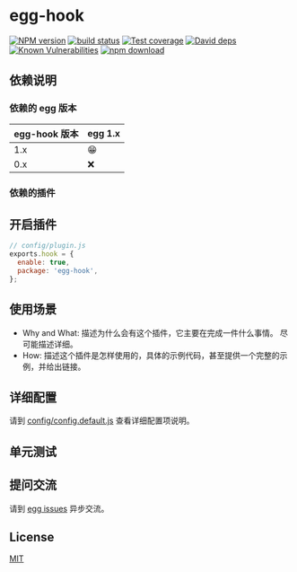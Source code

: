 # egg-hook

[![NPM version][npm-image]][npm-url]
[![build status][travis-image]][travis-url]
[![Test coverage][codecov-image]][codecov-url]
[![David deps][david-image]][david-url]
[![Known Vulnerabilities][snyk-image]][snyk-url]
[![npm download][download-image]][download-url]

[npm-image]: https://img.shields.io/npm/v/egg-hook.svg?style=flat-square
[npm-url]: https://npmjs.org/package/egg-hook
[travis-image]: https://img.shields.io/travis/eggjs/egg-hook.svg?style=flat-square
[travis-url]: https://travis-ci.org/eggjs/egg-hook
[codecov-image]: https://img.shields.io/codecov/c/github/eggjs/egg-hook.svg?style=flat-square
[codecov-url]: https://codecov.io/github/eggjs/egg-hook?branch=master
[david-image]: https://img.shields.io/david/eggjs/egg-hook.svg?style=flat-square
[david-url]: https://david-dm.org/eggjs/egg-hook
[snyk-image]: https://snyk.io/test/npm/egg-hook/badge.svg?style=flat-square
[snyk-url]: https://snyk.io/test/npm/egg-hook
[download-image]: https://img.shields.io/npm/dm/egg-hook.svg?style=flat-square
[download-url]: https://npmjs.org/package/egg-hook

<!--
Description here.
-->

## 依赖说明

### 依赖的 egg 版本

egg-hook 版本 | egg 1.x
--- | ---
1.x | 😁
0.x | ❌

### 依赖的插件
<!--

如果有依赖其它插件，请在这里特别说明。如

- security
- multipart

-->

## 开启插件

```js
// config/plugin.js
exports.hook = {
  enable: true,
  package: 'egg-hook',
};
```

## 使用场景

- Why and What: 描述为什么会有这个插件，它主要在完成一件什么事情。
尽可能描述详细。
- How: 描述这个插件是怎样使用的，具体的示例代码，甚至提供一个完整的示例，并给出链接。

## 详细配置

请到 [config/config.default.js](config/config.default.js) 查看详细配置项说明。

## 单元测试

<!-- 描述如何在单元测试中使用此插件，例如 schedule 如何触发。无则省略。-->

## 提问交流

请到 [egg issues](https://github.com/eggjs/egg/issues) 异步交流。

## License

[MIT](LICENSE)
